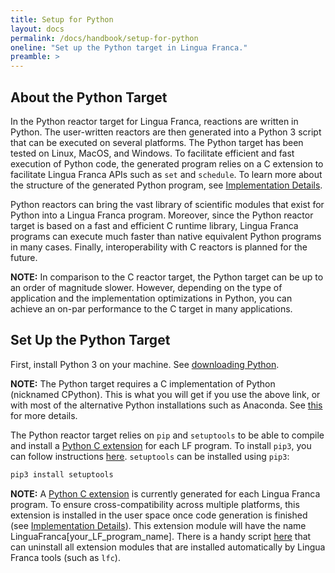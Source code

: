 ```yaml
---
title: Setup for Python
layout: docs
permalink: /docs/handbook/setup-for-python
oneline: "Set up the Python target in Lingua Franca."
preamble: >
---
```


## About the Python Target

In the Python reactor target for Lingua Franca, reactions are written in Python. The user-written reactors are then generated into a Python 3 script that can be executed on several platforms. The Python target has been tested on Linux, MacOS, and Windows. To facilitate efficient and fast execution of Python code, the generated program relies on a C extension to facilitate Lingua Franca APIs such as `set` and `schedule`. To learn more about the structure of the generated Python program, see [Implementation Details](#implementation-details).

Python reactors can bring the vast library of scientific modules that exist for Python into a Lingua Franca program. Moreover, since the Python reactor target is based on a fast and efficient C runtime library, Lingua Franca programs can execute much faster than native equivalent Python programs in many cases. Finally, interoperability with C reactors is planned for the future.

**NOTE:** In comparison to the C reactor target, the Python target can be up to an order of magnitude slower. However, depending on the type of application and the implementation optimizations in Python, you can achieve an on-par performance to the C target in many applications.

## Set Up the Python Target

First, install Python 3 on your machine. See [downloading Python](https://wiki.python.org/moin/BeginnersGuide/Download).

**NOTE:** The Python target requires a C implementation of Python (nicknamed CPython). This is what you will get if you use the above link, or with most of the alternative Python installations such as Anaconda. See [this](https://www.python.org/download/alternatives/) for more details.

The Python reactor target relies on `pip` and `setuptools` to be able to compile and install a [Python C extension](https://docs.python.org/3/extending/extending.html) for each LF program. To install `pip3`, you can follow instructions [here](https://pip.pypa.io/en/stable/installation/).
`setuptools` can be installed using `pip3`:

```bash
pip3 install setuptools
```

**NOTE:** A [Python C extension](https://docs.python.org/3/extending/extending.html) is currently generated for each Lingua Franca program. To ensure cross-compatibility across multiple platforms, this extension is installed in the user space once code generation is finished (see [Implementation Details](#implementation-details)). This extension module will have the name LinguaFranca[your_LF_program_name]. There is a handy script [here](https://github.com/lf-lang/lingua-franca/blob/master/test/Python/uninstallAllLinguaFrancaTestPackages.sh) that can uninstall all extension modules that are installed automatically by Lingua Franca tools (such as `lfc`).
